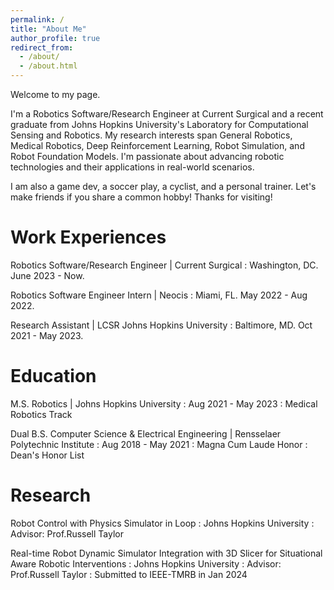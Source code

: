 ```yaml
---
permalink: /
title: "About Me"
author_profile: true
redirect_from: 
  - /about/
  - /about.html
---
```



Welcome to my page. 

I'm a Robotics Software/Research Engineer at Current Surgical and a recent graduate from Johns Hopkins University's Laboratory for Computational Sensing and Robotics. My research interests span General Robotics, Medical Robotics, Deep Reinforcement Learning, Robot Simulation, and Robot Foundation Models. I'm passionate about advancing robotic technologies and their applications in real-world scenarios. 

I am also a game dev, a soccer play, a cyclist, and a personal trainer. Let's make friends if you share a common hobby! Thanks for visiting!

Work Experiences
======

Robotics Software/Research Engineer | Current Surgical
:  Washington, DC.  June 2023 - Now.

Robotics Software Engineer Intern | Neocis
:  Miami, FL. May 2022 - Aug 2022.

Research Assistant | LCSR Johns Hopkins University 
:  Baltimore, MD. Oct 2021 - May 2023.


Education
======

M.S. Robotics | Johns Hopkins University
:  Aug 2021 - May 2023
:  Medical Robotics Track

Dual B.S. Computer Science & Electrical Engineering | Rensselaer Polytechnic Institute
:  Aug 2018 - May 2021
:  Magna Cum Laude Honor
:  Dean's Honor List


Research
======

Robot Control with Physics Simulator in Loop
:  Johns Hopkins University
:  Advisor: Prof.Russell Taylor

Real-time Robot Dynamic Simulator Integration with 3D Slicer for Situational Aware Robotic Interventions
:  Johns Hopkins University
:  Advisor: Prof.Russell Taylor
:  Submitted to IEEE-TMRB in Jan 2024








